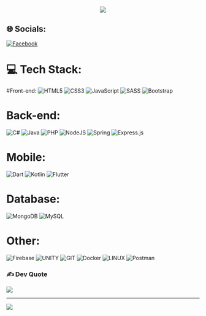 <h1 align="center">
    <img src="https://readme-typing-svg.herokuapp.com/?font=Righteous&size=35&center=true&vCenter=true&width=500&height=70&duration=4000&lines=Hi+There!+👋;+I'm+JustW!;" />
</h1>


## 🌐 Socials:
[![Facebook](https://img.shields.io/badge/Facebook-%231877F2.svg?logo=Facebook&logoColor=white)](https://www.facebook.com/justW2oo3/) 

# 💻 Tech Stack:
#Front-end: 
![HTML5](https://img.shields.io/badge/html5-%23E34F26.svg?style=flat-square&logo=html5&logoColor=white)
![CSS3](https://img.shields.io/badge/css3-%231572B6.svg?style=flat-square&logo=css3&logoColor=white) 
![JavaScript](https://img.shields.io/badge/javascript-%23323330.svg?style=flat-square&logo=javascript&logoColor=%23F7DF1E)
![SASS](https://img.shields.io/badge/SASS-hotpink.svg?style=flat-square&logo=SASS&logoColor=white)
![Bootstrap](https://img.shields.io/badge/bootstrap-%23563D7C.svg?style=flat-square&logo=bootstrap&logoColor=white)

# Back-end:
![C#](https://img.shields.io/badge/c%23-%23239120.svg?style=flat-square&logo=c-sharp&logoColor=white) 
![Java](https://img.shields.io/badge/java-%23ED8B00.svg?style=flat-square&logo=java&logoColor=black) 
![PHP](https://img.shields.io/badge/php-%23777BB4.svg?style=flat-square&logo=php&logoColor=white) 
![NodeJS](https://img.shields.io/badge/node.js-6DA55F?style=flat-square&logo=node.js&logoColor=white)
![Spring](https://img.shields.io/badge/spring-%236DB33F.svg?style=flat-square&logo=spring&logoColor=white)
![Express.js](https://img.shields.io/badge/express.js-%23404d59.svg?style=flat-square&logo=express&logoColor=%2361DAFB) 


# Mobile:
![Dart](https://img.shields.io/badge/dart-%230175C2.svg?style=flat-square&logo=dart&logoColor=white)
![Kotlin](https://img.shields.io/badge/kotlin-%230095D5.svg?style=flat-square&logo=kotlin&logoColor=white) 
![Flutter](https://img.shields.io/badge/Flutter-%2302569B.svg?style=flat-square&logo=Flutter&logoColor=white)

# Database:
![MongoDB](https://img.shields.io/badge/MongoDB-%234ea94b.svg?style=flat-square&logo=mongodb&logoColor=white)
![MySQL](https://img.shields.io/badge/mysql-%2300f.svg?style=flat-square&logo=mysql&logoColor=white)   

# Other:
![Firebase](https://img.shields.io/badge/firebase-%23039BE5.svg?style=flat-square&logo=firebase)
![UNITY](https://img.shields.io/badge/Unity-%2320232a.svg?style=flat-square&logo=unity&logoColor=white) 
![GIT](https://img.shields.io/badge/Git-fc6d26?style=flat-square&logo=git&logoColor=white)
![Docker](https://img.shields.io/badge/docker-%230db7ed.svg?style=flat-square&logo=docker&logoColor=white)
![LINUX](https://img.shields.io/badge/Linux-FCC624?style=flat-square&logo=linux&logoColor=black)
![Postman](https://img.shields.io/badge/Postman-FF6C37?style=flat-square&logo=postman&logoColor=white)
        
### ✍️ Dev Quote
![](https://quotes-github-readme.vercel.app/api?type=horizontal&theme=radical)

---
[![](https://visitcount.itsvg.in/api?id=justW037&icon=0&color=0)](https://visitcount.itsvg.in)

<!-- Proudly created with GPRM ( https://gprm.itsvg.in ) -->
